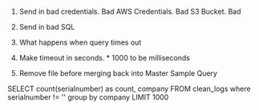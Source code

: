 
1. Send in bad credentials.  Bad AWS Credentials.  Bad S3 Bucket.  Bad 
2. Send in bad SQL
3. What happens when query times out

10.  Make timeout in seconds.  * 1000 to be milliseconds

1. Remove file before merging back into Master
Sample Query

SELECT count(serialnumber) as count, company FROM clean_logs where serialnumber != '' group by company  LIMIT 1000
